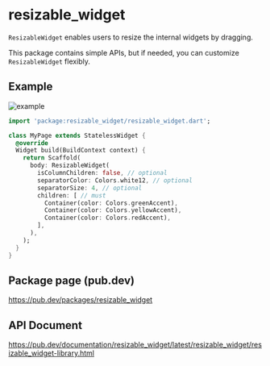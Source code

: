 # resizable_widget

`ResizableWidget` enables users to resize the internal widgets by dragging.

This package contains simple APIs, but if needed, you can customize `ResizableWidget` flexibly.

## Example

![example](https://user-images.githubusercontent.com/76907198/119232375-0defb580-bb60-11eb-9a95-e9c84fce43f4.gif)


```dart
import 'package:resizable_widget/resizable_widget.dart';

class MyPage extends StatelessWidget {
  @override
  Widget build(BuildContext context) {
    return Scaffold(
      body: ResizableWidget(
        isColumnChildren: false, // optional
        separatorColor: Colors.white12, // optional
        separatorSize: 4, // optional
        children: [ // must
          Container(color: Colors.greenAccent),
          Container(color: Colors.yellowAccent),
          Container(color: Colors.redAccent),
        ],
      ),
    );
  }
}
```

## Package page (pub.dev)

https://pub.dev/packages/resizable_widget

## API Document

https://pub.dev/documentation/resizable_widget/latest/resizable_widget/resizable_widget-library.html
